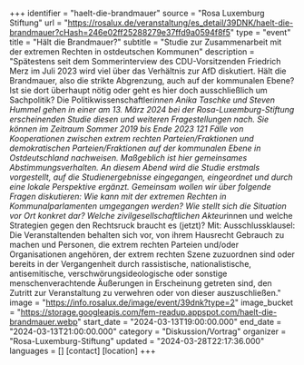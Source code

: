 +++
identifier = "haelt-die-brandmauer"
source = "Rosa Luxemburg Stiftung"
url = "https://rosalux.de/veranstaltung/es_detail/39DNK/haelt-die-brandmauer?cHash=246e02ff25288279e37ffd9a0594f8f5"
type = "event"
title = "Hält die Brandmauer?"
subtitle = "Studie zur Zusammenarbeit mit der extremen Rechten in ostdeutschen Kommunen"
description = "Spätestens seit dem Sommerinterview des CDU-Vorsitzenden Friedrich Merz im Juli 2023 wird viel über das Verhältnis zur AfD diskutiert. Hält die Brandmauer, also die strikte Abgrenzung, auch auf der kommunalen Ebene? Ist sie dort überhaupt nötig oder geht es hier doch ausschließlich um Sachpolitik? 
Die Politikwissenschaftler*innen Anika Taschke und Steven Hummel gehen in einer am 13. März 2024 bei der Rosa-Luxemburg-Stiftung erscheinenden Studie diesen und weiteren Fragestellungen nach. Sie können im Zeitraum Sommer 2019 bis Ende 2023 121 Fälle von Kooperationen zwischen extrem rechten Parteien/Fraktionen und demokratischen Parteien/Fraktionen auf der kommunalen Ebene in Ostdeutschland nachweisen. Maßgeblich ist hier gemeinsames Abstimmungsverhalten. 
An diesem Abend wird die Studie erstmals vorgestellt, auf die Studienergebnisse eingegangen, eingeordnet und durch eine lokale Perspektive ergänzt. Gemeinsam wollen wir über folgende Fragen diskutieren: Wie kann mit der extremen Rechten in Kommunalparlamenten umgegangen werden? Wie stellt sich die Situation vor Ort konkret dar? Welche zivilgesellschaftlichen Akteur*innen und welche Strategien gegen den Rechtsruck braucht es (jetzt)?
Mit:
Ausschlussklausel: Die Veranstaltenden behalten sich vor, von ihrem Hausrecht Gebrauch zu machen und Personen, die extrem rechten Parteien und/oder Organisationen angehören, der extrem rechten Szene zuzuordnen sind oder bereits in der Vergangenheit durch rassistische, nationalistische, antisemitische, verschwörungsideologische oder sonstige menschenverachtende Äußerungen in Erscheinung getreten sind, den Zutritt zur Veranstaltung zu verwehren oder von dieser auszuschließen."
image = "https://info.rosalux.de/image/event/39dnk?type=2"
image_bucket = "https://storage.googleapis.com/fem-readup.appspot.com/haelt-die-brandmauer.webp"
start_date = "2024-03-13T19:00:00.000"
end_date = "2024-03-13T21:00:00.000"
category = "Diskussion/Vortrag"
organizer = "Rosa-Luxemburg-Stiftung"
updated = "2024-03-28T22:17:36.000"
languages = []
[contact]
[location]
+++